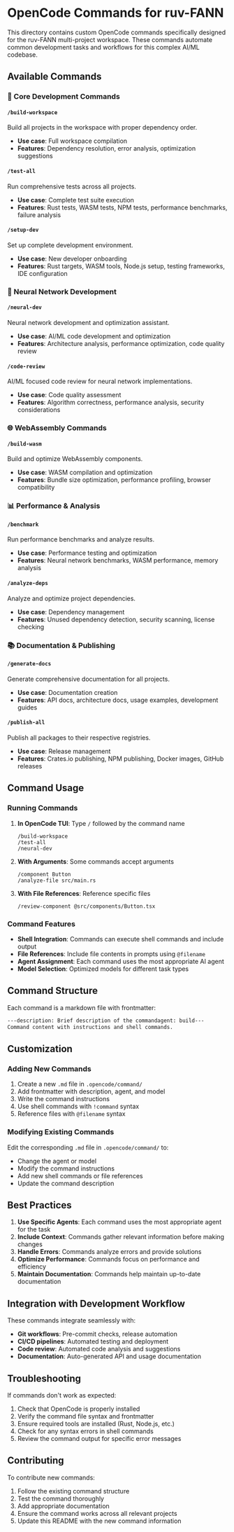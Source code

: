 # OpenCode Commands for ruv-FANN

This directory contains custom OpenCode commands specifically designed for the ruv-FANN multi-project workspace. These commands automate common development tasks and workflows for this complex AI/ML codebase.

## Available Commands

### 🚀 Core Development Commands

#### `/build-workspace`

Build all projects in the workspace with proper dependency order.

- **Use case**: Full workspace compilation
- **Features**: Dependency resolution, error analysis, optimization suggestions

#### `/test-all`

Run comprehensive tests across all projects.

- **Use case**: Complete test suite execution
- **Features**: Rust tests, WASM tests, NPM tests, performance benchmarks, failure analysis

#### `/setup-dev`

Set up complete development environment.

- **Use case**: New developer onboarding
- **Features**: Rust targets, WASM tools, Node.js setup, testing frameworks, IDE configuration

### 🧠 Neural Network Development

#### `/neural-dev`

Neural network development and optimization assistant.

- **Use case**: AI/ML code development and optimization
- **Features**: Architecture analysis, performance optimization, code quality review

#### `/code-review`

AI/ML focused code review for neural network implementations.

- **Use case**: Code quality assessment
- **Features**: Algorithm correctness, performance analysis, security considerations

### 🌐 WebAssembly Commands

#### `/build-wasm`

Build and optimize WebAssembly components.

- **Use case**: WASM compilation and optimization
- **Features**: Bundle size optimization, performance profiling, browser compatibility

### 📊 Performance & Analysis

#### `/benchmark`

Run performance benchmarks and analyze results.

- **Use case**: Performance testing and optimization
- **Features**: Neural network benchmarks, WASM performance, memory analysis

#### `/analyze-deps`

Analyze and optimize project dependencies.

- **Use case**: Dependency management
- **Features**: Unused dependency detection, security scanning, license checking

### 📚 Documentation & Publishing

#### `/generate-docs`

Generate comprehensive documentation for all projects.

- **Use case**: Documentation creation
- **Features**: API docs, architecture docs, usage examples, development guides

#### `/publish-all`

Publish all packages to their respective registries.

- **Use case**: Release management
- **Features**: Crates.io publishing, NPM publishing, Docker images, GitHub releases

## Command Usage

### Running Commands

1. **In OpenCode TUI**: Type `/` followed by the command name

   ```
   /build-workspace
   /test-all
   /neural-dev
   ```

2. **With Arguments**: Some commands accept arguments

   ```
   /component Button
   /analyze-file src/main.rs
   ```

3. **With File References**: Reference specific files
   ```
   /review-component @src/components/Button.tsx
   ```

### Command Features

- **Shell Integration**: Commands can execute shell commands and include output
- **File References**: Include file contents in prompts using `@filename`
- **Agent Assignment**: Each command uses the most appropriate AI agent
- **Model Selection**: Optimized models for different task types

## Command Structure

Each command is a markdown file with frontmatter:

```markdown
---description: Brief description of the commandagent: build---
Command content with instructions and shell commands.
```

## Customization

### Adding New Commands

1. Create a new `.md` file in `.opencode/command/`
2. Add frontmatter with description, agent, and model
3. Write the command instructions
4. Use shell commands with `!command` syntax
5. Reference files with `@filename` syntax

### Modifying Existing Commands

Edit the corresponding `.md` file in `.opencode/command/` to:

- Change the agent or model
- Modify the command instructions
- Add new shell commands or file references
- Update the command description

## Best Practices

1. **Use Specific Agents**: Each command uses the most appropriate agent for the task
2. **Include Context**: Commands gather relevant information before making changes
3. **Handle Errors**: Commands analyze errors and provide solutions
4. **Optimize Performance**: Commands focus on performance and efficiency
5. **Maintain Documentation**: Commands help maintain up-to-date documentation

## Integration with Development Workflow

These commands integrate seamlessly with:

- **Git workflows**: Pre-commit checks, release automation
- **CI/CD pipelines**: Automated testing and deployment
- **Code review**: Automated code analysis and suggestions
- **Documentation**: Auto-generated API and usage documentation

## Troubleshooting

If commands don't work as expected:

1. Check that OpenCode is properly installed
2. Verify the command file syntax and frontmatter
3. Ensure required tools are installed (Rust, Node.js, etc.)
4. Check for any syntax errors in shell commands
5. Review the command output for specific error messages

## Contributing

To contribute new commands:

1. Follow the existing command structure
2. Test the command thoroughly
3. Add appropriate documentation
4. Ensure the command works across all relevant projects
5. Update this README with the new command information